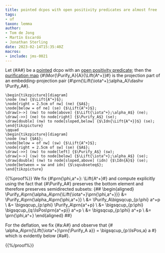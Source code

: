 ```yaml
---
title: pointed dcpos with open positivity predicates are almost free
tags:
- uf
taxon: lemma
author:
- Tom de Jong
- Martín Escardó
- Jonathan Sterling
date: 2023-02-14T15:35:40Z
macros:
- include: jms-0021
---
```


Let {#A#} be a [pointed](jms-001S) dcpo with an [open positivity predicate](jms-0022); then the [purification map](jms-0021) {#\Mor{\Purify_A}{A}{\Lift{A^+}}#} is the projection part of an embedding-projection pair {#\prn{\Lift{\iota^+};\alpha_A}\dashv \Purify_A#}.

```render-latex
\begin{tikzpicture}[diagram]
\node (nw) {$\Lift{A^+}$};
\node[right = 2.5cm of nw] (ne) {$A$};
\node[below = of ne] (se) {$\Lift{A^+}$};
\draw[>->] (nw) to node[above] {$\Lift{\iota^+};\alpha_A$} (ne);
\draw[->>] (ne) to node[right] {$\Purify_A$} (se);
\draw[double] (nw) to node[sloped,below] {$\Idn{\Lift{A^+}}$} (se);
\end{tikzpicture}
\qquad
\begin{tikzpicture}[diagram]
\node (nw) {$A$};
\node[below = of nw] (sw) {$\Lift{A^+}$};
\node[right = 2.5cm of sw] (se) {$A$};
\draw[->>] (nw) to node[left] {$\Purify_A$} (sw);
\draw[>->] (sw) to node[below] {$\Lift{\iota^+};\alpha_A$} (se);
\draw[double] (nw) to node[sloped,above] (idn) {$\Idn{A}$} (se);
\node[between = sw and idn] {$\sqsubseteq$};
\end{tikzpicture}
```

{{%proof%}}
We fix {#\prn{\phi,a^+}: \Lift{A^+}#} and compute explicitly using the fact that {#\Purify_A#} preserves the bottom element and therefore preserves semidirected subsets:
{##
\begin{aligned}
  \Purify_A\prn{\alpha_A\prn{\Lift{\iota^+}\prn{\phi,a^+}}} &= 
  \Purify_A\prn{\alpha_A\prn{\phi,a^+}}
  \\
  &= \Purify_A\bigsqcup_{p:\phi} a^+p
  \\
  &= \bigsqcup_{p:\phi} \Purify_A\prn{a^+p}
  \\
  &= \bigsqcup_{p:\phi} \bigsqcup_{q:\IsPos\prn{a^+p}} a^+p
  \\
  &= 
  \bigsqcup_{p:\phi} a^+p
  \\
  &=
  \prn{\phi,a^+}
\end{aligned}
##}

For the deflation, we fix {#a:A#} and observe that
{#
  \alpha_A\prn{\Lift{\iota^+}\prn{\Purify_A a}} =
  \bigsqcup_{p:\IsPos\,a} a
#} which is evidently below {#a#}.

{{%/proof%}}

